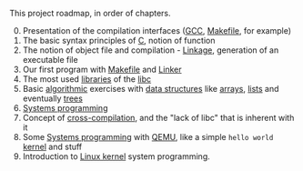 This project roadmap, in order of chapters.

0. Presentation of the compilation interfaces ([GCC](https://en.wikipedia.org/wiki/GNU_Compiler_Collection), [Makefile](https://en.wikipedia.org/wiki/Makefile), for example)
1. The basic syntax principles of [C](https://en.wikipedia.org/wiki/C_(programming_language)), notion of function
2. The notion of object file and compilation - [Linkage](https://en.wikipedia.org/wiki/Linkage_(software)), generation of an executable file
3. Our first program with [Makefile](https://en.wikipedia.org/wiki/Makefile) and [Linker](https://en.wikipedia.org/wiki/Linker_(computing))
4. The most used [libraries](https://en.wikipedia.org/wiki/Library_(computing)) of the [libc](https://en.wikipedia.org/wiki/C_standard_library)
5. Basic [algorithmic](https://en.wikipedia.org/wiki/Algorithm) exercises with [data structures](https://en.wikipedia.org/wiki/Data_structure) like [arrays](https://en.wikipedia.org/wiki/Array_data_structure), [lists](https://en.wikipedia.org/wiki/List_(abstract_data_type)) and eventually [trees](https://en.wikipedia.org/wiki/Tree_(data_structure))
6. [Systems programming](https://en.wikipedia.org/wiki/Systems_programming)
7. Concept of [cross-compilation](https://en.wikipedia.org/wiki/Cross_compiler), and the "lack of libc" that is inherent with it
8. Some [Systems programming](https://en.wikipedia.org/wiki/Systems_programming) with [QEMU](https://en.wikipedia.org/wiki/QEMU), like a simple ```hello world``` [kernel](https://en.wikipedia.org/wiki/Kernel_(operating_system)) and stuff
9. Introduction to [Linux kernel](https://en.wikipedia.org/wiki/Linux_kernel) system programming.

